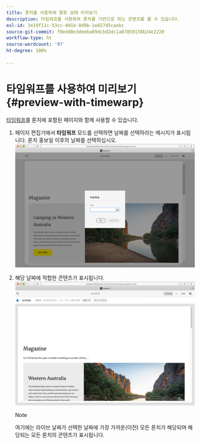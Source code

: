 ```yaml
---
title: 론치를 사용하여 향후 상태 미리보기
description: 타임워프를 사용하여 론치를 기반으로 하는 콘텐츠를 볼 수 있습니다.
exl-id: 3e19f11c-53cc-491b-8d9b-1e82745caebc
source-git-commit: f0edd0e3deeba89dcbd2dc1a07859138b24e2220
workflow-type: ht
source-wordcount: '97'
ht-degree: 100%

---
```


# 타임워프를 사용하여 미리보기 {#preview-with-timewarp}

[타임워프](/help/sites-cloud/authoring/features/page-versions.md#timewarp)를 론치에 포함된 페이지와 함께 사용할 수 있습니다.

1. 페이지 편집기에서 **타임워프** 모드를 선택하면 날짜를 선택하라는 메시지가 표시됩니다. 론치 홍보일 이후의 날짜를 선택하십시오.
   ![페이지 편집기에서 론치 탐색](/help/sites-cloud/authoring/assets/launches-timewarp-01.png)

1. 해당 날짜에 적합한 콘텐츠가 표시됩니다.
   ![페이지 편집기에서 론치 탐색](/help/sites-cloud/authoring/assets/launches-timewarp-02.png)

   >[!NOTE]
   >
   >여기에는 라이브 날짜가 선택한 날짜에 가장 가까운(이전) 모든 론치가 해당되며 해당되는 모든 론치의 콘텐츠가 표시됩니다.
